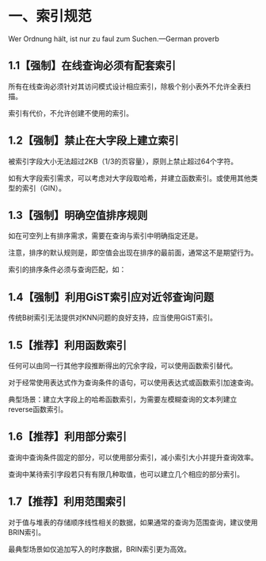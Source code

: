 # 一、索引规范

Wer Ordnung hält, ist nur zu faul zum Suchen.—German proverb

## 1.1【强制】在线查询必须有配套索引

所有在线查询必须针对其访问模式设计相应索引，除极个别小表外不允许全表扫描。

索引有代价，不允许创建不使用的索引。

## 1.2【强制】禁止在大字段上建立索引

被索引字段大小无法超过2KB（1/3的页容量），原则上禁止超过64个字符。

如有大字段索引需求，可以考虑对大字段取哈希，并建立函数索引。或使用其他类型的索引（GIN）。

## 1.3【强制】明确空值排序规则

如在可空列上有排序需求，需要在查询与索引中明确指定还是。

注意，排序的默认规则是，即空值会出现在排序的最前面，通常这不是期望行为。

索引的排序条件必须与查询匹配，如：

## 1.4【强制】利用GiST索引应对近邻查询问题

传统B树索引无法提供对KNN问题的良好支持，应当使用GiST索引。

## 1.5【推荐】利用函数索引

任何可以由同一行其他字段推断得出的冗余字段，可以使用函数索引替代。

对于经常使用表达式作为查询条件的语句，可以使用表达式或函数索引加速查询。

典型场景：建立大字段上的哈希函数索引，为需要左模糊查询的文本列建立reverse函数索引。

## 1.6【推荐】利用部分索引

查询中查询条件固定的部分，可以使用部分索引，减小索引大小并提升查询效率。

查询中某待索引字段若只有有限几种取值，也可以建立几个相应的部分索引。

## 1.7【推荐】利用范围索引

对于值与堆表的存储顺序线性相关的数据，如果通常的查询为范围查询，建议使用BRIN索引。

最典型场景如仅追加写入的时序数据，BRIN索引更为高效。